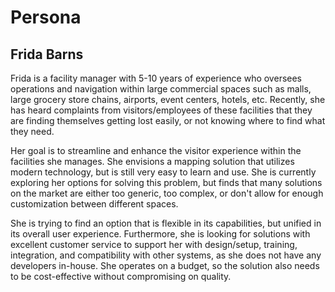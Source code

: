 # Persona

## Frida Barns

Frida is a facility manager with 5-10 years of experience who oversees operations and navigation within large commercial spaces such as malls, large grocery store chains, airports, event centers, hotels, etc. Recently, she has heard complaints from visitors/employees of these facilities that they are finding themselves getting lost easily, or not knowing where to find what they need. 

Her goal is to streamline and enhance the visitor experience within the facilities she manages. She envisions a mapping solution that utilizes modern technology, but is still very easy to learn and use. She is currently exploring her options for solving this problem, but finds that many solutions on the market are either too generic, too complex, or don't allow for enough customization between different spaces. 

She is trying to find an option that is flexible in its capabilities, but unified in its overall user experience. Furthermore, she is looking for solutions with excellent customer service to support her with design/setup, training, integration, and compatibility with other systems, as she does not have any developers in-house. She operates on a budget, so the solution also needs to be cost-effective without compromising on quality.